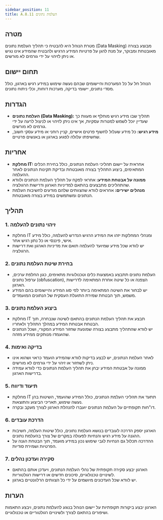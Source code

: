 ```yaml
---
sidebar_position: 11  
title: A.8.11 העלמת נתונים
---
```


## מטרה  
מטרת הנוהל היא להבטיח כי תהליך העלמת נתונים (Data Masking) מבוצע בצורה מאובטחת ומבוקר, על מנת להגן על פרטיות המידע הרגיש ולהבטיח שהמידע אינו נגיש או ניתן לזיהוי על ידי גורמים לא מורשים.

## תחום יישום  
הנוהל חל על כל המערכות והיישומים שבהם נעשה שימוש במידע רגיש בארגון, כולל מסדי נתונים, יישומי בדיקה, מערכות דוחות, וכלי ניתוח נתונים.

## הגדרות  
- **העלמת נתונים (Data Masking):** תהליך שבו מידע רגיש מוחלף או מעוות כך שעדיין יוכל לשמש למטרות עסקיות, אך אינו ניתן לזיהוי או לניצול לרעה על ידי גורמים לא מורשים.
- **מידע רגיש:** כל מידע שעלול לחשוף פרטים אישיים, קניין רוחני או מידע עסקי חשוב, שחשיפתו עלולה לפגוע בארגון או באנשים פרטיים.

## אחריות  
- **מחלקת IT:** אחראית על יישום תהליכי העלמת הנתונים, כולל בחירת הכלים המתאימים, ביצוע התהליך בצורה מאובטחת ובדיקת תקינות הנתונים לאחר ההעלמה.
- **ממונה על אבטחת המידע:** אחראי לפקח על תהליך העלמת הנתונים ולוודא שהתהליכים מתבצעים בהתאם למדיניות הארגון ודרישות הרגולציה.
- **מנהלים ישירים:** אחראים לוודא שהצוותים שלהם מודעים לחשיבות העלמת הנתונים ומשתמשים במידע בצורה מאובטחת.

## תהליך  
### 1. זיהוי נתונים להעלמה  
- מחלקת IT ומנהלי המחלקות יזהו את המידע הרגיש הנדרש להעלמה, כולל מידע אישי, פיננסי או כל נתון רגיש אחר.
- יש לוודא שכל מידע שמיועד להעלמה תואם את מדיניות הארגון ואת דרישות הרגולציה.

### 2. בחירת שיטת העלמת נתונים  
- העלמת נתונים תתבצע באמצעות כלים וטכנולוגיות מתאימים, כגון החלפת ערכים, ערפול נתונים (obfuscation), הצפנה או כל שיטה אחרת המתאימה לדרישות הארגון.
- יש לבחור את השיטה המתאימה ביותר לפי סוג המידע והיישומים בהם המידע משמש, תוך הבטחת שמירת התועלת העסקית של הנתונים המועמדים.

### 3. ביצוע העלמת נתונים  
- מחלקת IT תבצע את תהליך העלמת הנתונים בהתאם לשיטה שנבחרה, תוך הבטחת אבטחת המידע במהלך התהליך ולאחריו.
- יש לוודא שהתהליך מתבצע בצורה שמונעת שחזור המידע המקורי, ושכל הנתונים שהועמדו מנותקים ממידע מזהה.

### 4. בדיקה ואימות  
- לאחר העלמת הנתונים, יש לבצע בדיקות לוודא שהמידע הועמד כראוי ושהוא אינו ניתן לשחזור או זיהוי על ידי גורמים לא מורשים.
- ממונה על אבטחת המידע יבחן את תהליך העלמת הנתונים כדי לוודא עמידה בדרישות הארגון.

### 5. תיעוד ודיווח  
- מחלקת IT תתעד את תהליכי העלמת הנתונים, כולל המידע שהועמד, השיטות בהן נעשה שימוש, תאריכי הביצוע והתוצאות.
- דו"חות תקופתיים על העלמת הנתונים יועברו להנהלת הארגון לצורך מעקב ובקרה.

### 6. הדרכת עובדים  
- הארגון יספק הדרכה לעובדים בנושא העלמת נתונים, כולל שיטות העלמה, חשיבות ההגנה על מידע רגיש והנחיות לפעולה במקרים של צורך בהעלמת נתונים.
- ההדרכה תכלול גם הנחיות לגבי שימוש נכון במידע מועמד, תוך הבטחת הגנה על הפרטיות ושמירת סודיות.

### 7. סקירה ועדכון נהלים  
- הארגון יבצע סקירה תקופתית של נהלי העלמת הנתונים, ויעדכן אותם בהתאם לשינויים טכנולוגיים, סיכונים חדשים או דרישות רגולטוריות.
- יש לוודא שכל העדכונים מיושמים על ידי כל הצוותים הרלוונטיים בארגון.

## הערות  
הארגון יבצע ביקורות תקופתיות על יישום הנוהל בנוגע להעלמת נתונים, ויבצע התאמות ושיפורים בהתאם לצורך ולשינויים רגולטוריים או טכנולוגיים.